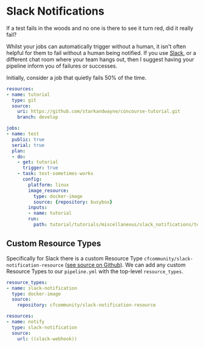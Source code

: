 # Slack Notifications

If a test fails in the woods and no one is there to see it turn red, did it really fail?

Whilst your jobs can automatically trigger without a human, it isn't often helpful for them to fail without a human being notified. If you use [Slack](https://slack.com), or a different chat room where your team hangs out, then I suggest having your pipeline inform you of failures or successes.

Initially, consider a job that quietly fails 50% of the time.

```yaml
resources:
- name: tutorial
  type: git
  source:
    uri: https://github.com/starkandwayne/concourse-tutorial.git
    branch: develop

jobs:
- name: test
  public: true
  serial: true
  plan:
  - do:
    - get: tutorial
      trigger: true
    - task: test-sometimes-works
      config:
        platform: linux
        image_resource:
          type: docker-image
          source: {repository: busybox}
        inputs:
        - name: tutorial
        run:
          path: tutorial/tutorials/miscellaneous/slack_notifications/test-sometimes-works.sh
```

## Custom Resource Types

Specifically for Slack there is a custom Resource Type `cfcommunity/slack-notification-resource` ([see source on Github](https://github.com/cloudfoundry-community/slack-notification-resource)). We can add any custom Resource Types to our `pipeline.yml` with the top-level `resource_types`.

```yaml
resource_types:
- name: slack-notification
  type: docker-image
  source:
    repository: cfcommunity/slack-notification-resource
```


```yaml
resources:
- name: notify
  type: slack-notification
  source:
    url: ((slack-webhook))
```

